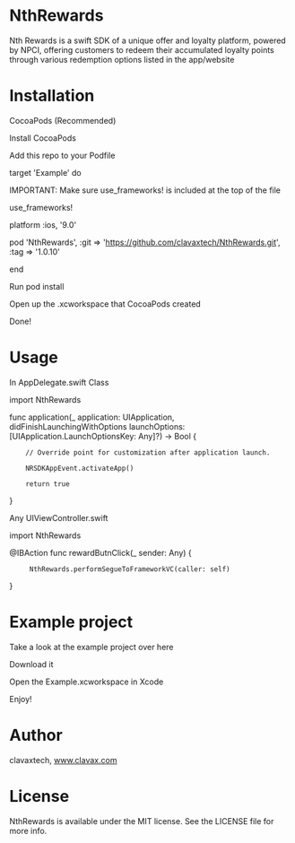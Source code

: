# NthRewards
Nth Rewards is a swift SDK of a unique offer and loyalty platform, powered by NPCI, offering customers to redeem their accumulated loyalty points through various redemption options listed in the app/website



# Installation

CocoaPods (Recommended)

Install CocoaPods


Add this repo to your Podfile

target 'Example' do

IMPORTANT: Make sure use_frameworks! is included at the top of the file

use_frameworks!

platform :ios, '9.0'

pod 'NthRewards', :git => 'https://github.com/clavaxtech/NthRewards.git', :tag => '1.0.10'


end



Run pod install

Open up the .xcworkspace that CocoaPods created

Done!



# Usage

In AppDelegate.swift Class

import NthRewards

func application(_ application: UIApplication, didFinishLaunchingWithOptions launchOptions: [UIApplication.LaunchOptionsKey: Any]?) -> Bool {

        // Override point for customization after application launch.
        
        NRSDKAppEvent.activateApp()
        
        return true
}



Any UIViewController.swift

import NthRewards

@IBAction func rewardButnClick(_ sender: Any) {

         NthRewards.performSegueToFrameworkVC(caller: self)
   
}



# Example project

Take a look at the example project over here

Download it

Open the Example.xcworkspace in Xcode

Enjoy!


# Author

clavaxtech, www.clavax.com


# License

NthRewards is available under the MIT license. See the LICENSE file for more info.

